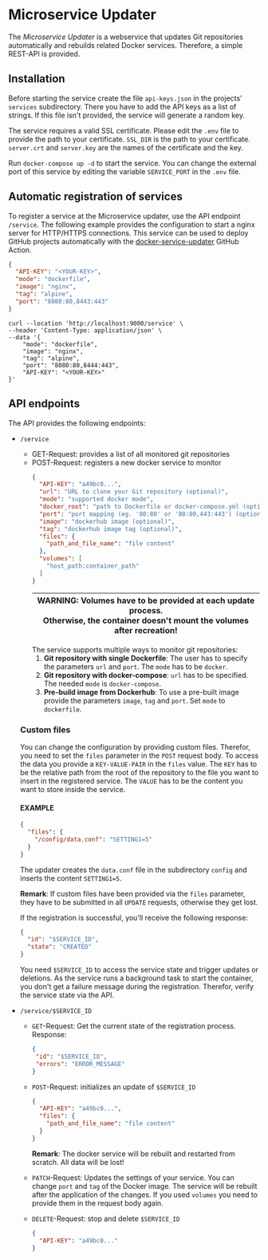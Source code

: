 # Microservice Updater

The *Microservice Updater* is a webservice that updates Git repositories
automatically and rebuilds related Docker services. Therefore, a simple
REST-API is provided.

## Installation
Before starting the service create the file `api-keys.json`
in the projects' `services` subdirectory. There you have to add the API keys as a
list of strings. If this file isn't provided, the service will generate a random key.

The service requires a valid SSL certificate. Please edit the `.env` file
to provide the path to your certificate. `SSL_DIR` is the path to 
your certificate. `server.crt` and `server.key` are the names of the
certificate and the key.

Run `docker-compose up -d` to start the service. You can change the external
port of this service by editing the variable `SERVICE_PORT` in the `.env`
file.

## Automatic registration of services
To register a service at the Microservice updater, use the API endpoint `/service`.
The following example provides the configuration to start a nginx server
for HTTP/HTTPS connections. This service can be used to deploy GitHub projects
automatically with the [docker-service-updater](https://github.com/MindMaster98/docker-service-updater)
GitHub Action.

```json
{
  "API-KEY": "<YOUR-KEY>",
  "mode": "dockerfile",
  "image": "nginx",
  "tag": "alpine",
  "port": "8080:80,8443:443"
}
```

```shell
curl --location 'http://localhost:9000/service' \
--header 'Content-Type: application/json' \
--data '{
    "mode": "dockerfile",
    "image": "nginx",
    "tag": "alpine",
    "port": "8080:80,8444:443",
    "API-KEY": "<YOUR-KEY>"
}'
```

## API endpoints
The API provides the following endpoints:
* `/service`
  * GET-Request: provides a list of all monitored git repositories
  * POST-Request: registers a new docker service to monitor
    ```json
    {
      "API-KEY": "a49bc0...",
      "url": "URL to clone your Git repository (optional)",
      "mode": "supported docker mode",
      "docker_root": "path to Dockerfile or docker-compose.yml (optional)",
      "port": "port mapping (eg. '80:80' or '80:80,443:443') (optional)",
      "image": "dockerhub image (optional)",
      "tag": "dockerhub image tag (optional)",
      "files": {
        "path_and_file_name": "file content"
      },
      "volumes": [
        "host_path:container_path"
      ]
    }
    ```
    | WARNING: Volumes have to be provided at each update process. <br/>Otherwise, the container doesn't mount the volumes after recreation! |
    |----------------------------------------------------------------------------------------------------------------------------------------|
    The service supports multiple ways to monitor git repositories:
    1. **Git repository with single Dockerfile**: The user has to specify the
    parameters `url` and `port`. The `mode` has to be `docker`.
    2. **Git repository with docker-compose**: `url` has to be specified.
    The needed `mode` is `docker-compose`.
    3. **Pre-build image from Dockerhub**: To use a pre-built image provide
    the parameters `image`, `tag` and `port`. Set `mode` to `dockerfile`.
  
  ### Custom files
  You can change the configuration by providing custom files. Therefor, you need to set the `files`
  parameter in the `POST` request body. To access the data you provide a `KEY-VALUE-PAIR` in the `files`
  value. The `KEY` has to be the relative path from the root of the repository to the file you want to
  insert in the registered service. The `VALUE` has to be the content you want to store inside the service.
  
  #### EXAMPLE
  ```json
  {
    "files": {
      "/config/data.conf": "SETTING1=5"
    }
  }
  ```
  The updater creates the `data.conf` file in the subdirectory `config` and inserts the content `SETTING1=5`.
  
  **Remark**: If custom files have been provided via the `files` parameter, they have to be submitted
  in all `UPDATE` requests, otherwise they get lost.
  
  If the registration is successful, you'll receive the following response:
  ```json
  {
    "id": "$SERVICE_ID", 
    "state": "CREATED"
  }
  ```
  You need `$SERVICE_ID` to access the service state and trigger updates or deletions. As the service
  runs a background task to start the container, you don't get a failure message during the registration.
  Therefor, verify the service state via the API.
* `/service/$SERVICE_ID`
  * `GET`-Request: Get the current state of the registration process. Response:
    ```json
    {
     "id": "$SERVICE_ID",
     "errors": "ERROR_MESSAGE"
    }
    ```
  * `POST`-Request: initializes an update of `$SERVICE_ID`
    ```json
    {
      "API-KEY": "a49bc0...",
      "files": {
        "path_and_file_name": "file content"
      }
    }
    ```
    **Remark**: The docker service will be rebuilt and restarted from scratch. All data will be lost!
    
  * `PATCH`-Request: Updates the settings of your service. You can change `port` and `tag` of the Docker image.
    The service will be rebuilt after the application of the changes. If you used `volumes` you need to provide them in
    the request body again.

  * `DELETE`-Request: stop and delete `$SERVICE_ID`
    ```json
    {
      "API-KEY": "a49bc0..."
    }
    ```
